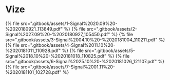 # Vize

<!--Index-->

{% file src=".gitbook/assets/1-Signal%2020.09%20-%2020180921_113849.pdf" %}
{% file src=".gitbook/assets/2-Signal%2027.09%20-%2020180927_105450.pdf" %}
{% file src=".gitbook/assets/3-Signal%2004.10%20-%2020181004_110211.pdf" %}
{% file src=".gitbook/assets/4-Signal%2011.10%20-%2020181011_110928.pdf" %}
{% file src=".gitbook/assets/5-Signal%2018.10%20-%2020181018_110825.pdf" %}
{% file src=".gitbook/assets/6-Signal%2025.10%20-%2020181026_121107.pdf" %}
{% file src=".gitbook/assets/7-Signal%2001.11%20-%2020181101_102728.pdf" %}

<!--Index-->
